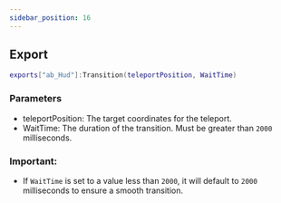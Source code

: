 ```yaml
---
sidebar_position: 16
---
```


## Export

```lua
exports["ab_Hud"]:Transition(teleportPosition, WaitTime)
```
### Parameters
- teleportPosition: The target coordinates for the teleport.
- WaitTime: The duration of the transition. Must be greater than `2000` milliseconds.
### Important:
- If `WaitTime` is set to a value less than `2000`, it will default to `2000` milliseconds to ensure a smooth transition.
